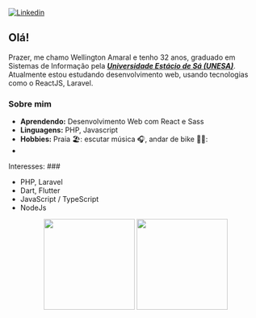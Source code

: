[![Linkedin](https://img.shields.io/badge/wellamaral-blue?logo=linkedin)](https://www.linkedin.com/in/wellamaral/)

## Olá!

Prazer, me chamo Wellington Amaral e tenho 32 anos, graduado em Sistemas de Informação pela ***[Universidade Estácio de Sá (UNESA)](http://www.estacio.br/)***. Atualmente estou estudando desenvolvimento web, usando tecnologias como o ReactJS, Laravel.

### Sobre mim

-  **Aprendendo:** Desenvolvimento Web com React e Sass
-  **Linguagens:** PHP, Javascript
-  **Hobbies:** Praia 🏖️: escutar música :headphones:, andar de bike 🚴‍♂️:
-  


Interesses: ###
- PHP, Laravel
- Dart, Flutter
- JavaScript / TypeScript
- NodeJs
 

<div align="center">
  <img height="180em" src="https://github-readme-stats.vercel.app/api?username=wellingtonamaral&theme=aura">
  <img height="180em" src="https://github-readme-stats.vercel.app/api/top-langs/?username=wellingtonamaral&layout=compact&theme=aura"> 
</div>

